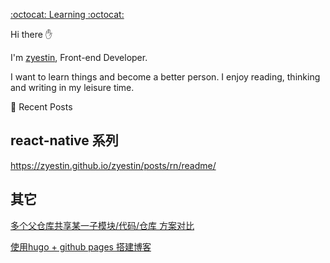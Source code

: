 
[:octocat: Learning :octocat:](https://github.com/zyestin/zyestin#octocat-learning-octocat)

Hi there ✋

I'm [zyestin](https://github.com/zyestin/), Front-end Developer.

I want to learn things and become a better person. I enjoy reading, thinking and writing in my leisure time.

📰 Recent Posts

## react-native 系列

<https://zyestin.github.io/zyestin/posts/rn/readme/>



## 其它

[多个父仓库共享某一子模块/代码/仓库 方案对比](https://github.com/zyestin/MainRepoDemo/blob/main/README.md#多人协作-子仓库多人次修改和提交)

[使用hugo + github pages 搭建博客](https://zyestin.github.io/zyestin/posts/hugo-usage/)
